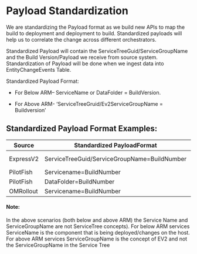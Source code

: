 # Payload Standardization

We are standardizing the Payload format as we build new APIs to map the build to deployment and deployment to build. Standardized payloads will help us to correlate the change across different orchestrators. 

Standardized Payload will contain the ServiceTreeGuid/ServiceGroupName and the Build Version/Payload we receive from source system. Standardization of Payload will be done when we ingest data into EntityChangeEvents Table. 

 

Standardized Payload Format: 


- For Below ARM– ServiceName or DataFolder = BuildVersion. 

- For Above ARM- ‘ServiceTreeGruid/Ev2ServiceGroupName = Buildversion’ 


## Standardized Payload Format Examples:

|Source| Standardized PayloadFormat | Example |
|--|----------------------------|---------|
|ExpressV2 | ServiceTreeGuid/ServiceGroupName=BuildNumber | fe63f845-4aee-4313-9b2e-3a8a2fe61897/analyticsingestion=1.0.9.1265 |
|PilotFish | Servicename=BuildNumber |hostconfigmanager=hcm_24_01_27_299   |
|PilotFish | DataFolder=BuildNumber |dataimage~amd64_prd=133526099359554534   |
|OMRollout | Servicename=BuildNumber |nicagent=nicagent_5_2_2_127   |


#### Note: 
In the above scenarios (both below and above ARM) the Service Name and ServiceGroupName are not ServiceTree concepts). For below ARM services ServiceName is the component that is being deployed/changes on the host. For above ARM services ServiceGroupName is the concept of EV2 and not the ServiceGroupName in the Service Tree 